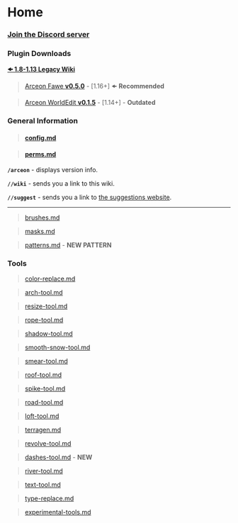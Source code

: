 # Home

### [**Join the Discord server**](https://discordapp.com/invite/jpRVrjd)

### **Plugin Downloads**

[**🠜 1.8-1.13 Legacy Wiki**](https://github.com/Brennian/Arceon/wiki)

> [Arceon Fawe **v0.5.0**](https://www.patreon.com/posts/121134028) - \[1.16+] 🠜 **Recommended**

> [Arceon WorldEdit **v0.1.5**](https://www.patreon.com/posts/52224255) - \[1.14+] - **Outdated**

### **General Information**

> #### [config.md](general-information/config.md "mention")

> #### [perms.md](general-information/perms.md "mention")

**`/arceon`** - displays version info.

**`//wiki`** - sends you a link to this wiki.

**`//suggest`** - sends you a link to [the suggestions website](https://app.feedbacky.net/b/Arceon).

***

> [brushes.md](general-information/brushes.md "mention")

> [masks.md](general-information/masks.md "mention")

> [patterns.md](general-information/patterns.md "mention") - **NEW PATTERN**

### **Tools**

> [color-replace.md](tools/color-replace.md "mention")

> [arch-tool.md](tools/arch-tool.md "mention")

> [resize-tool.md](tools/resize-tool.md "mention")

> [rope-tool.md](tools/rope-tool.md "mention")

> [shadow-tool.md](tools/shadow-tool.md "mention")

> [smooth-snow-tool.md](tools/smooth-snow-tool.md "mention")

> [smear-tool.md](tools/smear-tool.md "mention")

> [roof-tool.md](tools/roof-tool.md "mention")

> [spike-tool.md](tools/spike-tool.md "mention")

> [road-tool.md](tools/road-tool.md "mention")

> [loft-tool.md](tools/loft-tool.md "mention")

> [terragen.md](tools/terragen.md "mention")

> [revolve-tool.md](tools/revolve-tool.md "mention")

> [dashes-tool.md](tools/dashes-tool.md "mention") - **NEW**

> [river-tool.md](tools/river-tool.md "mention")

> [text-tool.md](tools/text-tool.md "mention")

> [type-replace.md](tools/type-replace.md "mention")

> [experimental-tools.md](experimental-tools.md "mention")
